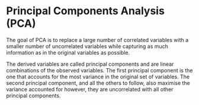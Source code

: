 # Principal Components Analysis (PCA)

The goal of PCA is to replace a large number of correlated variables with a smaller number of uncorrelated variables while capturing as much information as in the original variables as possible.

The derived variables are called principal components and are linear combinations of the observed variables.
The first principal component is the one that accounts for the most variance in the original set of variables. The second principal component, and all the others to follow, also maximise the variance accounted for however, they are uncorrelated with all other principal components.
